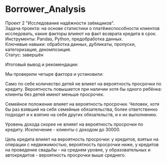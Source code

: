 # Borrower_Analysis     
Проект 2 "Исследование надёжности заёмщиков".     
Задача проекта: на основе статистики о платёжеспособности клиентов исследовать, какие факторы влияют на факт возврата кредита в срок.    
Инструменты: Pandas, Python, предобработка данных.     
Ключевые навыки: обработка данных, дубликаты, пропуски, категоризация, декомпозиция.     
Статус: завершён

Итоговый вывод и рекомендации:    

Мы проверили четыре фактора и установили:

Само по себе количество детей не влияет на вероятность просрочки по кредиту. Вероятность повышается при наличии хотя бы одного ребёнка: клиенты без детей имеют меньше просрочек.

Семейное положение влияет на вероятность просрочки. Человек, хотя бы раз взявший на себя семейные обязательства, более ответственно подходит и к взятию на себя других обязательств, и к их выполнению.

Уровень дохода скорее не влияет на вероятность просрочки по кредиту. Исключение - клиенты с доходом до 30000.

Цель кредита влияет на вероятность просрочки: у кредитов, взятых на операции с недвижимостью, вероятность просрочки ниже, у кредитов на проведение свадьбы - на среднем уровне, у образовательных и автокредитов - вероятность просрочки выше среднего.
